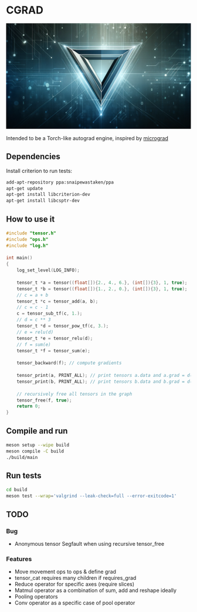 # CGRAD
![logo](docs/logo.png)

Intended to be a Torch-like autograd engine, inspired by [micrograd](https://github.com/karpathy/micrograd/tree/master)

## Dependencies
Install criterion to run tests:
```bash
add-apt-repository ppa:snaipewastaken/ppa
apt-get update
apt-get install libcriterion-dev
apt-get install libcsptr-dev
```

## How to use it
```C
#include "tensor.h"
#include "ops.h"
#include "log.h"

int main()
{
    log_set_level(LOG_INFO);

    tensor_t *a = tensor((float[]){2., 4., 6.}, (int[]){3}, 1, true);
    tensor_t *b = tensor((float[]){1., 2., 0.}, (int[]){3}, 1, true);
    // c = a + b
    tensor_t *c = tensor_add(a, b);
    // c = c - 1
    c = tensor_sub_tf(c, 1.);
    // d = c ** 3
    tensor_t *d = tensor_pow_tf(c, 3.);
    // e = relu(d)
    tensor_t *e = tensor_relu(d);
    // f = sum(e)
    tensor_t *f = tensor_sum(e);

    tensor_backward(f); // compute gradients

    tensor_print(a, PRINT_ALL); // print tensors a.data and a.grad = d(f)/d(a)
    tensor_print(b, PRINT_ALL); // print tensors b.data and b.grad = d(f)/d(b)

    // recursively free all tensors in the graph
    tensor_free(f, true);
    return 0;
}
```

## Compile and run

```bash
meson setup --wipe build
meson compile -C build
./build/main
```

## Run tests
```bash
cd build
meson test --wrap='valgrind --leak-check=full --error-exitcode=1'
```

## TODO
### Bug
- Anonymous tensor Segfault when using recursive tensor_free

### Features
- Move movement ops to ops & define grad
- tensor_cat requires many children if requires_grad 
- Reduce operator for specific axes (require slices)
- Matmul operator as a combination of sum, add and reshape ideally
- Pooling operators
- Conv operator as a specific case of pool operator
